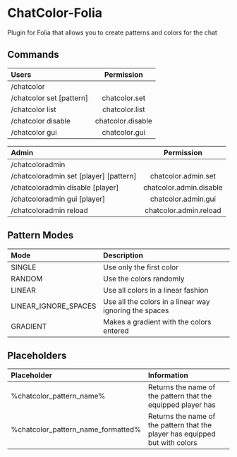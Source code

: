 # ChatColor-Folia
Plugin for Folia that allows you to create patterns and colors for the chat

## Commands

| Users                    | Permission       |
|:-------------------------|:-----------------:|
| /chatcolor               |                   |
| /chatcolor set [pattern] | chatcolor.set     |
| /chatcolor list          | chatcolor.list    |
| /chatcolor disable       | chatcolor.disable |
| /chatcolor gui           | chatcolor.gui     |


| Admin                                  | Permission             |
|:---------------------------------------|:-----------------------:|
| /chatcoloradmin                        |                         |
| /chatcoloradmin set [player] [pattern] | chatcolor.admin.set     |
| /chatcoloradmin disable [player]       | chatcolor.admin.disable |
| /chatcoloradmin gui [player]           | chatcolor.admin.gui     |
| /chatcoloradmin reload                 | chatcolor.admin.reload  |

## Pattern Modes

| Mode                 | Description                                            |
|:---------------------|:-------------------------------------------------------|
| SINGLE               | Use only the first color                               |
| RANDOM               | Use the colors randomly                                |
| LINEAR               | Use all colors in a linear fashion                     |
| LINEAR_IGNORE_SPACES | Use all the colors in a linear way ignoring the spaces |
| GRADIENT             | Makes a gradient with the colors entered               |

## Placeholders

| Placeholder                        | Information                                                                  |
|:-----------------------------------|:-----------------------------------------------------------------------------|
| %chatcolor_pattern_name%           | Returns the name of the pattern that the equipped player has                 |
| %chatcolor_pattern_name_formatted% | Returns the name of the pattern that the player has equipped but with colors |
